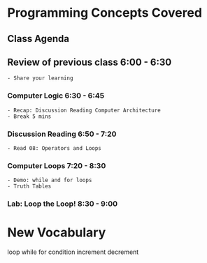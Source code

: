 # Programming Concepts Covered

## Class Agenda

## Review of previous class 6:00 - 6:30

    - Share your learning

### Computer Logic 6:30 - 6:45

    - Recap: Discussion Reading Computer Architecture
    - Break 5 mins

### Discussion Reading 6:50 - 7:20

    - Read 08: Operators and Loops

### Computer Loops 7:20 - 8:30

    - Demo: while and for loops
    - Truth Tables

### Lab: Loop the Loop! 8:30 - 9:00

# New Vocabulary

loop
while
for
condition
increment
decrement
